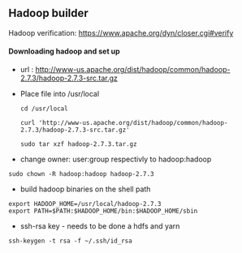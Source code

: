 ## Hadoop builder


Hadoop verification: https://www.apache.org/dyn/closer.cgi#verify


#### Downloading hadoop and set up 

* url : http://www-us.apache.org/dist/hadoop/common/hadoop-2.7.3/hadoop-2.7.3-src.tar.gz

* Place file into /usr/local

	```
	cd /usr/local
	```
	``` 
	curl 'http://www-us.apache.org/dist/hadoop/common/hadoop-2.7.3/hadoop-2.7.3-src.tar.gz'
	```
	```
	sudo tar xzf hadoop-2.7.3.tar.gz
	```

* change owner: user:group respectivly to hadoop:hadoop
```
sudo chown -R hadoop:hadoop hadoop-2.7.3
```

* build hadoop binaries on the shell path
```
export HADOOP_HOME=/usr/local/hadoop-2.7.3
export PATH=$PATH:$HADOOP_HOME/bin:$HADOOP_HOME/sbin
```

* ssh-rsa key - needs to be done a hdfs and yarn 
```
ssh-keygen -t rsa -f ~/.ssh/id_rsa
```




